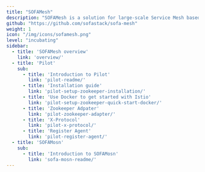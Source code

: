 ```yaml
---
title: "SOFAMesh"
description: "SOFAMesh is a solution for large-scale Service Mesh based on Istio."
github: "https://github.com/sofastack/sofa-mesh"
weight: 1
icon: "/img/icons/sofamesh.png"
level: "incubating"
sidebar:
  - title: 'SOFAMesh overview'
    link: 'overview/'
  - title: 'Pilot'
    sub:
      - title: 'Introduction to Pilot'
        link: 'pilot-readme/'
      - title: 'Installation guide'
        link: 'pilot-setup-zookeeper-installation/'
      - title: 'Use Docker to get started with Istio'
        link: 'pilot-setup-zookeeper-quick-start-docker/'
      - title: 'Zookeeper Adpater'
        link: 'pilot-zookeeper-adapter/'
      - title: 'X-Protocol'
        link: 'pilot-x-protocol/'
      - title: 'Register Agent'
        link: 'pilot-register-agent/'
  - title: 'SOFAMosn'
    sub:
      - title: 'Introduction to SOFAMosn'
        link: 'sofa-mosn-readme/'
---
```

